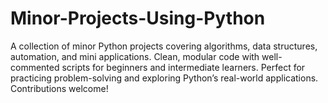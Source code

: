 # Minor-Projects-Using-Python
A collection of minor Python projects covering algorithms, data structures, automation, and mini applications. Clean, modular code with well-commented scripts for beginners and intermediate learners. Perfect for practicing problem-solving and exploring Python’s real-world applications. Contributions welcome!
